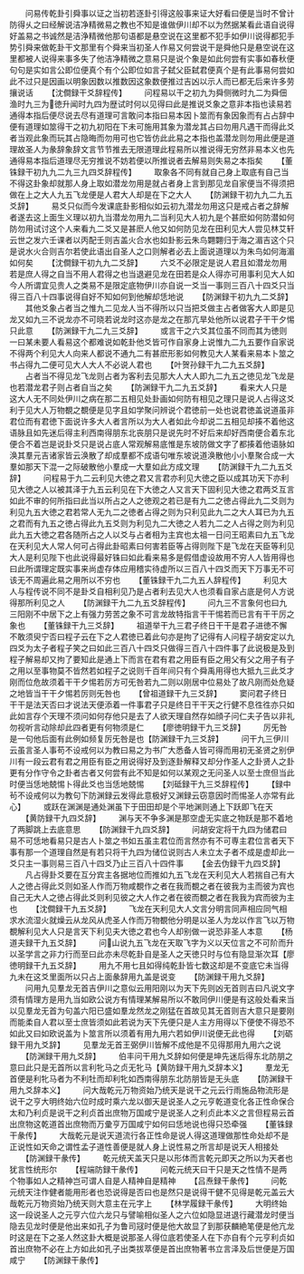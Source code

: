 <!-- { "loadSidebar": true } -->
　　问易传乾卦引舜事以证之当初若逐卦引得这般事来证大好看曰便是当时不曾计防得乆之曰经解说洁净精微易之教也不知是谁做伊川却不以为然据某看此语自说得好盖易之书诚然是洁浄精微他那句语都是悬空说在这里都不犯手如伊川说得都犯手势引舜来做乾卦干文那里有个舜来当初圣人作易又何尝说干是舜他只是悬空说在这里都被人说得来事多失了他洁净精微之意易只是说个象是如此何尝有实事如春秋便句句是实如言公即位便真个有个公即位如言子弑父臣弑君便真个是有此事易何尝如此不过只是因画以明象因数以推数因这象数便推过吉凶以示人而已都无后来许多劳攘说话
　　【沈僴録干爻辞程传】
　　问程易以干之初九为舜侧微时九二为舜佃渔时九三为徳升闻时九四为歴试时何以见得曰此是推说爻象之意非本指也读易若通得本指后便尽说去尽有道理可言敢问本指曰易本因卜筮而有象因象而有占占辞中便有道理如筮得干之初九初阳在下未可施用其象为潜龙其占曰勿用凡遇干而得此爻者当观此象而玩其占隐晦而勿用可也它皆仿此此易之本指也盖潜龙则勿用此便是道理故圣人为彖辞象辞文言节节推去无限道理此程易所以推说得无穷然非易本义也先通得易本指后道理尽无穷推说不妨若便以所推说者去解易则失易之本指矣
　　【董铢録干初九九二九三九四爻辞程传】
　　取象各不同有就自己身上取底有自己当不得这卦象却就那人身上取如潜龙勿用是就占者身上言到那见龙自家便当不得须把做在上之大人九五飞龙便是人君大人却是在下之大人
　　【防渊録干初九九二九五爻辞】
　　易爻只似而今发课底卦影相似如云初九潜龙勿用这只是戒占者之辞解者遂去这上面生义理以初九当潜龙勿用九二当利见大人初九是个甚麽如何防潜如何防勿用试讨这个人来看九二爻又是甚麽人他又如何防见龙在田利见大人尝见林艾轩云世之发六壬课者以丙配壬则吉盖火合水也如卦影云朱鸟翾翾归于海之湄吉这个只是说水火合则吉尔若使此语出自圣人之口则解者必去上面说道理以为朱鸟如何海湄如何矣
　　【沈僴録干初九九二爻辞】
　　六爻不必限定是说人君且如潜龙勿用若是庶人得之自当不用人君得之也当退避见龙在田若是众人得亦可用事利见大人如今人所谓宜见贵人之类易不是限定底物伊川亦自说一爻当一事则三百八十四爻只当得三百八十四事说得自好不知如何到他解却恁地说
　　【防渊録干初九九二爻辞】
　　其他爻象占者当之惟九二见龙人当不得所以只当把爻做主占者做客大人即是见龙又如九三不说龙亦不可晓若说龙时这亦是龙之在那亢旱处他所以说君子干干夕惕只此意
　　【防渊録干九二九三爻辞】
　　或言干之六爻其位虽不同而其为徳则一曰某未要人看易这个都难说如乾卦他爻皆可作自家身上说惟九二九五要作自家说不得两个利见大人向来人都说不通九二有甚麽形影如何教见大人某看来易本卜筮之书占得九二便可见大人大人不必说人君也
　　【叶贺孙録干九二九五爻辞】
　　占者当不得见龙飞龙则占者为客利去见那大人大人即九二九五之徳见龙飞龙是也若潜龙君子则占者自当之矣
　　【防渊録干九二九五爻辞】
　　看来大人只是这大人无不同处伊川之病在那二五相见处卦画如何防有相见之理只是说人占得这爻利于见大人万物覩之覩便是见字且如学聚问辨说个君徳前一处也说君徳盖说道虽非君位而有君徳下面说许多大人者言所以为大人者如此今却说二五相见却揍不着他这语脉且如先迷后得主利西南得朋东北丧朋只是说先时不好后来却好西南便合着东北便合不着岂是说卦爻只是说占底人常观解易底惟是东坡防做文字了都揍着他语脉如涣其羣元吉诸家皆云涣散了却成羣都不成语句唯东坡说道涣散他小小羣聚合成一大羣如那天下混一之际破散他小羣成一大羣如此方成文理
　　【防渊録干九二九五爻辞】
　　问程易于九二云利见大徳之君又言君亦利见大徳之臣以成其功天下亦利见大徳之人以被其泽于九五云利见在下大徳之人又言天下固利见大徳之君两爻互言如此不审的何所指曰此当以所占之人之徳观之若已是有九二之徳占得此九二爻则为利见九五大徳之君若常人无九二之徳者占得之则为只利见此九二之大人耳已为九五之君而有九五之徳占得此九五爻则为利见九二大徳之人若九二之人占得之则为利见此九五大徳之君各随所占之人以爻与占者相为主宾也太祖一日问王昭素曰九五飞龙在天利见大人常人何可占得此卦昭素曰何害若臣等占得则陛下是飞龙在天臣等利见大人是利见陛下也此说得最好铢曰如此看来易多是假借虚设故用不穷人人皆用得也曰此所谓理定既实事来尚虚存体应用稽实待虚所以三百八十四爻而天下万事无不可该无不周遍此易之用所以不穷也
　　【董铢録干九二九五人辞程传】
　　利见大人与程传说不同不是卦爻自相利见乃是占者利去见大人也须看自家占底是何人方说得那所利见之人
　　【防渊録干九二九五爻辞程传】
　　问九三不言象何也曰九三阳刚不中居下之上有强力劳苦之象不可言龙故特指言干干惕若而已言有干干厉之象也
　　【董铢録干九三爻辞】
　　祖道举干九三君子终日干干是君子进徳不懈不敢须臾宁否曰程子云在下之人君徳已着此句亦是拘了记得有人问程子胡安定以九四爻为太子者程子笑之曰如此三百八十四爻只做得三百八十四件事了此说极是及到程子解易却又拘了要知此是通上下而言在君有君之用臣有臣之用父有父之用子有子之用以至事物莫不皆然若如程子之说则千百年间只有个舜禹用得也大抵九三此爻才刚而位危故须着干干夕惕若厉方可旡咎若九二则以刚居中位易处了故凡刚而处危疑之地皆当干干夕惕若厉则旡咎也
　　【曾祖道録干九三爻辞】
　　窦问君子终日干干是法天否曰才说法天便添着一件事君子只是终日干干天之行健不息徃徃亦只如此如言存个天理不须问如何存他只是去了人欲天理自然存如顔子问仁夫子告以非礼勿视听言动除却此四者更有何物须是仁
　　【廖徳明録干九三爻辞】
　　厉旡咎是一句他后面有此例如频复厉旡咎是也【防渊録干九三爻辞】
　　问干九三伊川云虽言圣人事苟不设戒何以为教曰易之为书广大悉备人皆可得而用初无圣贤之别伊川有一段云君有君之用臣有臣之用说得好及到逐卦解释又却分作圣人之卦贤人之卦更有分作守令之卦者古者又何尝有此不知是如何以某观之无问圣人以至士庶但当此时便当恁地兢惕卜得此爻也当恁地兢惕
　　【刘砥録干九三爻辞程传】
　　【録中茍不设戒何以为教句下防渊録云发得此意极好又渊録云窃意因时而惕圣人亦常有此心】
　　或跃在渊渊是通处渊虽下于田田却是个平地渊则通上下跃即飞在天
　　【黄防録干九四爻辞】
　　渊与天不争多渊是那空虚无实底之物跃是那不着地了两脚跳上去底意思
　　【防渊録干九四爻辞】
　　问胡安定将干九四为储君曰易不可恁地看易只是古人卜筮之书如五虽主君位而言然亦有不可専主君位言者天下事有那一个道理自然是有若只将干九四为储位说则古人未立太子者不成是虚却此一爻只主一事则易三百八十四爻乃止三百八十四件事
　　【金去伪録干九四爻辞】
　　凡占得卦爻要在互分宾主各据地位而推如九五飞龙在天利见大人若揣自己有大人之徳占得此爻则如圣人作而万物咸覩作之者在我而覩之者在彼我为主而彼为宾也自己无大人之徳占得此爻则利见彼之大人作之者在彼而覩之者在我我为宾而彼为主也
　　【沈僴録干九五爻辞】
　　飞龙在天利见大人文言分明言同声相应同气相求水流湿火就燥云从龙风从虎圣人作而万物覩他分明是以圣人为龙以作言飞以万物覩解利见大人只是言天下利见夫大徳之君也今人却别做一说恐非圣人本意
　　【杨道夫録干九五爻辞】
　　问山说九五飞龙在天取飞字为义以天位言之不可阶而升以圣学言之非力行而至曰此亦未尽乾卦自是圣人之天徳只时与位有隐显渐次耳【廖徳明録干九五爻辞】
　　用九不用七且如得纯乾卦皆七数这却是不变底它未当得九未在这爻里面所以只占上面彖辞用九盖是说变
　　【防渊録干用九爻辞】
　　问用九见羣龙无首吉伊川之意似云用阳刚以为天下先则凶无首则吉曰凡说文字须有情理方是用九当如欧公说方有情理某解易所以不敢同伊川便是有这般处看来当以见羣龙无首为句盖六阳已盛如羣龙然龙之刚猛在首故见其无首则吉大意只是要刚而能柔自人君以至士庶皆须如此若说为天下先便只是人主方用得以下便使不得恐不如此又曰如欧说盖为卜筮言所以须着有用九用六若如伊川说便无此也得
　　【刘砺録干用九爻辞】
　　见羣龙无首王弼伊川皆解不成他是不见得那用九用六之说
　　【防渊録干用九爻辞】
　　伯丰问干用九爻辞如何便是坤先迷后得东北防朋之意曰此只是无首所以言利牝马之贞无牝马【黄防録干用九爻辞本义】
　　羣龙无首便是利牝马者为不利牡而却利牝如西南得朋东北防朋皆是无头底
　　【防渊録干用九爻辞本义】
　　问大哉乾元万物资始乃统天是说干之元云行雨施品物流形是说干之亨大明终始六位时成时乘六龙以御天是说圣人之元亨乾道变化各正性命保合太和乃利贞是说干之利贞首出庶物万国咸宁是说圣人之利贞此本义之言但程易云首出庶物这乾道首出庶物而万彚亨万国咸宁如何曰恁地说也得只恐牵强
　　【董铢録干彖传】
　　大哉乾元是说天道流行各正性命是说人得这道理做那性命处却不是正说性如天命之谓性孟子道性善便是就人身上说性易之所言却是说天人相接处
　　【防渊録干彖传】
　　乾元统天盖天只是以形体而言乾元即天之所以为天者也犹言性统形尔
　　【程端防録干彖传】
　　问乾元统天曰干只是天之性情不是两个物事如人之精神岂可谓人自是人精神自是精神
　　【吕焘録干彖传】
　　问乾元统天注作健者能用形者也恐说得是否曰也是然只是说得干健不见得是乾元盖云大哉乾元万物资始乃统天则大意主在元字上
　　【林学履録干彖传】
　　大明终始这一段说圣人之元亨六位六龙只与譬喻相似圣人之六位如隐显进退行藏潜龙时便当隐去见龙时便是他出来如孔子为鲁司冦时便是他大故显了到那获麟絶笔便是他亢龙时这是在下之圣人然这卦大概是说那圣人得位底若使圣人在下亦自有个元亨利贞如首出庶物不必在上方如此如孔子出类拔萃便是首出庶物著书立言泽及后世便是万国咸宁
　　【防渊録干彖传】
